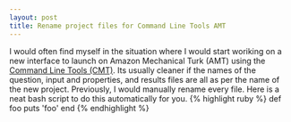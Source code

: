 ```yaml
---
layout: post
title: Rename project files for Command Line Tools AMT
---
```


I would often find myself in the situation where I would start woriking on a new interface to launch on Amazon Mechanical Turk (AMT) using the <a href="https://aws.amazon.com/developertools/Amazon-Mechanical-Turk/694">Command Line Tools (CMT)</a>. Its usually cleaner if the names of the question, input and properties, and results files are all as per the name of the new project. Previously, I would manually rename every file. Here is a neat bash script to do this automatically for you.
{% highlight ruby %}
def foo
  puts 'foo'
  end
  {% endhighlight %}
